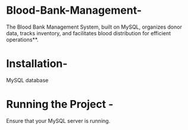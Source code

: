 # Blood-Bank-Management-
The Blood Bank Management System, built on MySQL, organizes donor data, tracks inventory, and facilitates blood distribution for efficient operations**.

# Installation-
MySQL database

# Running the Project -
Ensure that your MySQL server is running.
